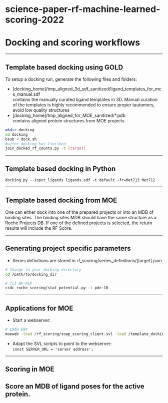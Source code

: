 # science-paper-rf-machine-learned-scoring-2022 

# Docking and scoring workflows

---

## Template based docking using GOLD

To setup a docking run, generate the following files and folders:

- [docking_home]/tmp_aligned_3d_sdf_sanitized/ligand_templates_for_mcs_manual.sdf \
contains the manually curated ligand
templates in 3D. Manual curation of the templates is highly recommended to ensure proper tautomers, avoid low quality
structures
- [docking_home]/tmp_aligned_for_MOE_sanitized/*.pdb \
contains aligned protein structures from MOE projects

```bash
mkdir docking
cd docking
bsub < dock.sh
#after docking has finished
join_docked_rf_counts.py -t [target]
```

---

## Template based docking in Python

`docking.py --input_ligands ligands.sdf -t default -fr=Met713 Met712`

---

## Template based docking from MOE
One can either dock into one of the prepared projects or into an MDB of binding sites.
The binding sites MDB should have the same structure as a Roche Projects DB.
If one of the defined projects is selected, the return results will include the RF Score.

---

## Generating project specific parameters

- Series definitions are stored in rf_scoring/series_definitions/[target].json

```bash
# Change to your docking directory 
cd /path/to/docking_dir

# fit RF-PLP
ccdc_roche_scoring/stat_potential.py -t pde-10
```

---

## Applications for MOE

- Start a webserver:

```bash
# LOAD ENV
moeweb -load /rf_scoring/soap_scoring_client.svl -load /template_docking/soap_template_docking_client.svl 
```

- Adapt the SVL scripts to point to the webserver: \
`const SERVER_URL = 'server address';`

---

## Scoring in MOE

Score an MDB of ligand poses for the active protein.
---
